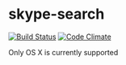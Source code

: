 # skype-search

[![Build Status](https://travis-ci.org/despo/skype-search.png?branch=master)](https://travis-ci.org/despo/skype-search) [![Code Climate](https://codeclimate.com/github/despo/skype-search.png)](https://codeclimate.com/github/despo/skype-search)

Only OS X is currently supported
